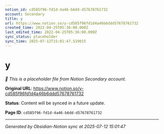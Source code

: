 ```yaml
---
notion_id: cd585f96-fd1d-4a46-b6dd-d57678761732
account: Secondary
title: y
url: https://www.notion.so/y-cd585f96fd1d4a46b6ddd57678761732
created_time: 2022-04-25T05:36:00.000Z
last_edited_time: 2022-04-25T05:36:00.000Z
sync_status: placeholder
sync_time: 2025-07-12T15:01:47.519015
---
```


# y

*🔄 This is a placeholder file from Notion Secondary account.*

**Original URL**: https://www.notion.so/y-cd585f96fd1d4a46b6ddd57678761732

**Status**: Content will be synced in a future update.

**Page ID**: `cd585f96-fd1d-4a46-b6dd-d57678761732`

---

*Generated by Obsidian-Notion sync at 2025-07-12 15:01:47*
